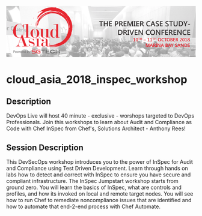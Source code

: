 ![Cloud Asia](/images/1cloudasia.png)
# cloud_asia_2018_inspec_workshop

## Description
DevOps Live will host 40 minute - exclusive - worshops targeted to DevOps Professionals. Join this workshops to learn about Audit and Compliance as Code with Chef InSpec from Chef's, Solutions Architect - Anthony Rees!

## Session Description
This DevSecOps workshop introduces you to the power of InSpec for Audit and Compliance using Test Driven Development. Learn through hands on labs how to detect and correct with InSpec to ensure you have secure and compliant infrastructure. The InSpec Jumpstart workshop starts from ground zero. You will learn the basics of InSpec, what are controls and profiles, and how its invoked on local and remote target nodes. You will see how to run Chef to remediate noncompliance issues that are identified and how to automate that end-2-end process with Chef Automate.
